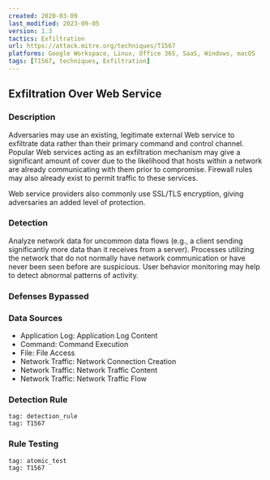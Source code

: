 ```yaml
---
created: 2020-03-09
last_modified: 2023-09-05
version: 1.3
tactics: Exfiltration
url: https://attack.mitre.org/techniques/T1567
platforms: Google Workspace, Linux, Office 365, SaaS, Windows, macOS
tags: [T1567, techniques, Exfiltration]
---
```


## Exfiltration Over Web Service

### Description

Adversaries may use an existing, legitimate external Web service to exfiltrate data rather than their primary command and control channel. Popular Web services acting as an exfiltration mechanism may give a significant amount of cover due to the likelihood that hosts within a network are already communicating with them prior to compromise. Firewall rules may also already exist to permit traffic to these services.

Web service providers also commonly use SSL/TLS encryption, giving adversaries an added level of protection.

### Detection

Analyze network data for uncommon data flows (e.g., a client sending significantly more data than it receives from a server). Processes utilizing the network that do not normally have network communication or have never been seen before are suspicious. User behavior monitoring may help to detect abnormal patterns of activity.

### Defenses Bypassed



### Data Sources

  - Application Log: Application Log Content
  -  Command: Command Execution
  -  File: File Access
  -  Network Traffic: Network Connection Creation
  -  Network Traffic: Network Traffic Content
  -  Network Traffic: Network Traffic Flow
### Detection Rule

```query
tag: detection_rule
tag: T1567
```

### Rule Testing

```query
tag: atomic_test
tag: T1567
```
